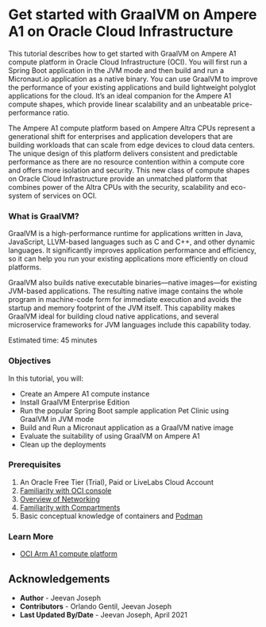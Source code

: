 # Get started with GraalVM on Ampere A1 on Oracle Cloud Infrastructure 

This tutorial describes how to get started with GraalVM on Ampere A1 compute platform in Oracle Cloud Infrastructure (OCI). You will first run a Spring Boot application in the JVM mode and then build and run a Micronaut.io application as a native binary. You can use GraalVM to improve the performance of your existing applications and build lightweight polyglot applications for the cloud. It’s an ideal companion for the Ampere A1 compute shapes, which provide linear scalability and an unbeatable price-performance ratio.

The Ampere A1 compute platform based on Ampere Altra CPUs represent a generational shift for enterprises and application developers that are building workloads that can scale from edge devices to cloud data centers. The unique design of this  platform delivers consistent and predictable performance as there are no resource contention within a compute core and offers more isolation and security. This new class of compute shapes on Oracle Cloud Infrastructure  provide an unmatched platform that combines power of the Altra CPUs with the security, scalability and eco-system of services on OCI.

### What is GraalVM?

GraalVM is a high-performance runtime for applications written in Java, JavaScript, LLVM-based languages such as C and C++, and other dynamic languages. It significantly improves application performance and efficiency, so it can help you run your existing applications more efficiently on cloud platforms. 

GraalVM also builds native executable binaries—native images—for existing JVM-based applications. The resulting native image contains the whole program in machine-code form for immediate execution and avoids the startup and memory footprint of the JVM itself. This capability makes GraalVM ideal for building cloud native applications, and several microservice frameworks for JVM languages include this capability today.

Estimated time: 45 minutes

### Objectives

In this tutorial, you will:

* Create an Ampere A1 compute instance 
* Install GraalVM Enterprise Edition
* Run the popular Spring Boot sample application Pet Clinic using GraalVM in JVM mode
* Build and Run a Micronaut application as a GraalVM native image 
* Evaluate the suitability of using GraalVM on Ampere A1 
* Clean up the deployments

### Prerequisites

1. An Oracle Free Tier (Trial), Paid or LiveLabs Cloud Account
1. [Familiarity with OCI console](https://docs.us-phoenix-1.oraclecloud.com/Content/GSG/Concepts/console.htm)
1. [Overview of Networking](https://docs.us-phoenix-1.oraclecloud.com/Content/Network/Concepts/overview.htm)
1. [Familiarity with Compartments](https://docs.us-phoenix-1.oraclecloud.com/Content/GSG/Concepts/concepts.htm)
1. Basic conceptual knowledge of containers and [Podman](https://podman.io/)

### Learn More

* [OCI Arm A1 compute platform](https://developer.oracle.com/arm)


## Acknowledgements

* **Author** - Jeevan Joseph
* **Contributors** -  Orlando Gentil, Jeevan Joseph
* **Last Updated By/Date** - Jeevan Joseph, April 2021

